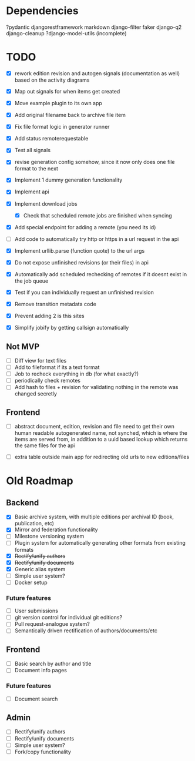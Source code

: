 # Dependencies
?pydantic
djangorestframework
markdown
django-filter
faker
django-q2
django-cleanup
?django-model-utils
(incomplete)

# TODO
- [x] rework edition revision and autogen signals (documentation as well) based on the activity diagrams
- [x] Map out signals for when items get created
- [x] Move example plugin to its own app
- [x] Add original filename back to archive file item
- [x] Fix file format logic in generator runner
- [x] Add status remoterequestable
- [x] Test all signals
- [x] revise generation config somehow, since it now only does one file format to the next
- [x] Implement 1 dummy generation functionality
- [x] Implement api
- [x] Implement download jobs
  - [x] Check that scheduled remote jobs are finished when syncing
- [x] Add special endpoint for adding a remote (you need its id)
- [ ] Add code to automatically try http or https in a url request in the api
- [x] Implement urllib.parse (function quote) to the url args
- [x] Do not expose unfinished revisions (or their files) in api
- [x] Automatically add scheduled rechecking of remotes if it doesnt exist in the job queue
- [x] Test if you can individually request an unfinished revision
- [x] Remove transition metadata code
- [x] Prevent adding 2 is this sites
- [x] Simplify jobify by getting callsign automatically


## Not MVP
- [ ] Diff view for text files
- [ ] Add to fileformat if its a text format
- [ ] Job to recheck everything in db (for what exactly?)
- [ ] periodically check remotes
- [ ] Add hash to files + revision for validating nothing in the remote was changed secretly

## Frontend
- [ ] abstract document, edition, revision and file need to get their own human readable autogenerated name, not synched, which is where the items are served from, in addition to a uuid based lookup which returns the same files for the api
- [ ] extra table outside main app for redirecting old urls to new editions/files


# Old Roadmap

## Backend
- [x] Basic archive system, with multiple editions per archival ID (book, publication, etc)
- [x] Mirror and federation functionality
- [ ] Milestone versioning system
- [ ] Plugin system for automatically generating other formats from existing formats
- [x] ~~Rectify/unify authors~~
- [x] ~~Rectify/unify documents~~
- [x] Generic alias system
- [ ] Simple user system?
- [ ] Docker setup

### Future features
- [ ] User submissions
- [ ] git version control for individual git editions?
- [ ] Pull request-analogue system?
- [ ] Semantically driven rectification of authors/documents/etc

## Frontend

- [ ] Basic search by author and title
- [ ] Document info pages

### Future features
- [ ] Document search

## Admin
- [ ] Rectify/unify authors
- [ ] Rectify/unify documents
- [ ] Simple user system?
- [ ] Fork/copy functionality
